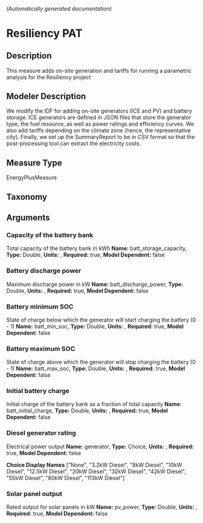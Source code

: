 

###### (Automatically generated documentation)

# Resiliency PAT

## Description
This measure adds on-site generation and tariffs for running a parametric analysis for the Resiliency project

## Modeler Description
We modify the IDF for adding on-site generators (ICE and PV) and battery storage. 
ICE generators are defined in JSON files that store the generator type, the fuel resource, as well as power ratings and efficiency curves.
We also add tariffs depending on the climate zone (hence, the representative city).
Finally, we set up the SummaryReport to be in CSV format so that the post-processing tool can extract the electricity costs.

## Measure Type
EnergyPlusMeasure

## Taxonomy


## Arguments


### Capacity of the battery bank
Total capacity of the battery bank in kWh
**Name:** batt_storage_capacity,
**Type:** Double,
**Units:** ,
**Required:** true,
**Model Dependent:** false


### Battery discharge power
Maximum discharge power in kW
**Name:** batt_discharge_power,
**Type:** Double,
**Units:** ,
**Required:** true,
**Model Dependent:** false


### Battery minimum SOC
State of charge below which the generator will start charging the battery (0 - 1)
**Name:** batt_min_soc,
**Type:** Double,
**Units:** ,
**Required:** true,
**Model Dependent:** false


### Battery maximum SOC
State of charge above which the generator will stop charging the battery (0 - 1)
**Name:** batt_max_soc,
**Type:** Double,
**Units:** ,
**Required:** true,
**Model Dependent:** false


### Initial battery charge
Initial charge of the battery bank as a fraction of total capacity
**Name:** batt_initial_charge,
**Type:** Double,
**Units:** ,
**Required:** true,
**Model Dependent:** false


### Diesel generator rating
Electrical power output
**Name:** generator,
**Type:** Choice,
**Units:** ,
**Required:** true,
**Model Dependent:** false

**Choice Display Names** ["None", "3.2kW Diesel", "8kW Diesel", "10kW Diesel", "12.5kW Diesel", "20kW Diesel", "32kW Diesel", "42kW Diesel", "55kW Diesel", "80kW Diesel", "113kW Diesel"]


### Solar panel output
Rated output for solar panels in kW
**Name:** pv_power,
**Type:** Double,
**Units:** ,
**Required:** true,
**Model Dependent:** false






